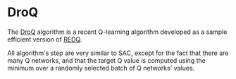 # DroQ
The [DroQ](https://openreview.net/pdf?id=xCVJMsPv3RT) algorithm is a recent Q-learning algorithm developed as a sample efficient version of [REDQ](https://arxiv.org/abs/2101.05982). 

All algorithm's step are very similar to SAC, except for the fact that there are many Q networks, and that the target Q value is computed using the minimum over a randomly selected batch of Q networks' values. 